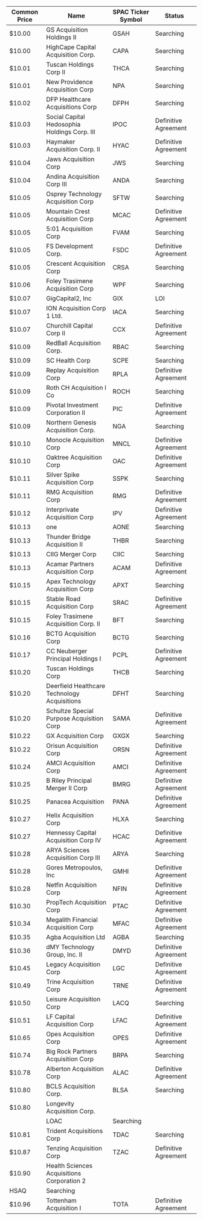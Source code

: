 Common Price  | Name                                         | SPAC Ticker Symbol | Status              
------------- | -------------------------------------------- | ------------------ | --------------------
$10.00        | GS Acquisition Holdings II                   | GSAH               | Searching           
$10.00        | HighCape Capital Acquisition Corp.           | CAPA               | Searching           
$10.01        | Tuscan Holdings Corp II                      | THCA               | Searching           
$10.01        | New Providence Acquisition Corp              | NPA                | Searching           
$10.02        | DFP Healthcare Acquisitions Corp             | DFPH               | Searching           
$10.03        | Social Capital Hedosophia Holdings Corp. III | IPOC               | Definitive Agreement
$10.03        | Haymaker Acquisition Corp. II                | HYAC               | Definitive Agreement
$10.04        | Jaws Acquisition Corp                        | JWS                | Searching           
$10.04        | Andina Acquisition Corp III                  | ANDA               | Searching           
$10.05        | Osprey Technology Acquisition Corp           | SFTW               | Searching           
$10.05        | Mountain Crest Acquisition Corp              | MCAC               | Definitive Agreement
$10.05        | 5:01 Acquisition Corp                        | FVAM               | Searching           
$10.05        | FS Development Corp.                         | FSDC               | Definitive Agreement
$10.05        | Crescent Acquisition Corp                    | CRSA               | Searching           
$10.06        | Foley Trasimene Acquisition Corp             | WPF                | Searching           
$10.07        | GigCapital2, Inc                             | GIX                | LOI                 
$10.07        | ION Acquisition Corp 1 Ltd.                  | IACA               | Searching           
$10.07        | Churchill Capital Corp II                    | CCX                | Definitive Agreement
$10.09        | RedBall Acquisition Corp.                    | RBAC               | Searching           
$10.09        | SC Health Corp                               | SCPE               | Searching           
$10.09        | Replay Acquisition Corp                      | RPLA               | Definitive Agreement
$10.09        | Roth CH Acquisition I Co                     | ROCH               | Searching           
$10.09        | Pivotal Investment Corporation II            | PIC                | Definitive Agreement
$10.09        | Northern Genesis Acquisition Corp.           | NGA                | Searching           
$10.10        | Monocle Acquisition Corp                     | MNCL               | Definitive Agreement
$10.10        | Oaktree Acquisition Corp                     | OAC                | Definitive Agreement
$10.11        | Silver Spike Acquisition Corp                | SSPK               | Searching           
$10.11        | RMG Acquisition Corp                         | RMG                | Definitive Agreement
$10.12        | Interprivate Acquisition Corp                | IPV                | Definitive Agreement
$10.13        | one                                          | AONE               | Searching           
$10.13        | Thunder Bridge Acquisition II                | THBR               | Searching           
$10.13        | CIIG Merger Corp                             | CIIC               | Searching           
$10.13        | Acamar Partners Acquisition Corp             | ACAM               | Definitive Agreement
$10.15        | Apex Technology Acquisition Corp             | APXT               | Searching           
$10.15        | Stable Road Acquisition Corp                 | SRAC               | Definitive Agreement
$10.15        | Foley Trasimene Acquisition Corp. II         | BFT                | Searching           
$10.16        | BCTG Acquisition Corp                        | BCTG               | Searching           
$10.17        | CC Neuberger Principal Holdings I            | PCPL               | Definitive Agreement
$10.20        | Tuscan Holdings Corp                         | THCB               | Searching           
$10.20        | Deerfield Healthcare Technology Acquisitions | DFHT               | Searching           
$10.20        | Schultze Special Purpose Acquisition Corp    | SAMA               | Definitive Agreement
$10.22        | GX Acquisition Corp                          | GXGX               | Searching           
$10.22        | Orisun Acquisition Corp                      | ORSN               | Definitive Agreement
$10.24        | AMCI Acquisition Corp                        | AMCI               | Definitive Agreement
$10.25        | B Riley Principal Merger II Corp             | BMRG               | Definitive Agreement
$10.25        | Panacea Acquisition                          | PANA               | Definitive Agreement
$10.27        | Helix Acquisition Corp                       | HLXA               | Searching           
$10.27        | Hennessy Capital Acquisition Corp IV         | HCAC               | Definitive Agreement
$10.28        | ARYA Sciences Acquisition Corp III           | ARYA               | Searching           
$10.28        | Gores Metropoulos, Inc                       | GMHI               | Definitive Agreement
$10.28        | Netfin Acquisition Corp                      | NFIN               | Definitive Agreement
$10.30        | PropTech Acquisition Corp                    | PTAC               | Definitive Agreement
$10.34        | Megalith Financial Acquisition Corp          | MFAC               | Definitive Agreement
$10.35        | Agba Acquisition Ltd                         | AGBA               | Searching           
$10.36        | dMY Technology Group, Inc. II                | DMYD               | Definitive Agreement
$10.45        | Legacy Acquisition Corp                      | LGC                | Definitive Agreement
$10.49        | Trine Acquisition Corp                       | TRNE               | Definitive Agreement
$10.50        | Leisure Acquisition Corp                     | LACQ               | Searching           
$10.51        | LF Capital Acquisition Corp                  | LFAC               | Definitive Agreement
$10.65        | Opes Acquisition Corp                        | OPES               | Definitive Agreement
$10.74        | Big Rock Partners Acquisition Corp           | BRPA               | Searching           
$10.78        | Alberton Acquisition Corp                    | ALAC               | Definitive Agreement
$10.80        | BCLS Acquisition Corp.                       | BLSA               | Searching           
$10.80        | Longevity Acquisition Corp.
                 | LOAC               | Searching           
$10.81        | Trident Acquisitions Corp                    | TDAC               | Searching           
$10.87        | Tenzing Acquisition Corp                     | TZAC               | Definitive Agreement
$10.90        | Health Sciences Acquisitions Corporation 2
  | HSAQ               | Searching           
$10.96        | Tottenham Acquisition I                      | TOTA               | Definitive Agreement
